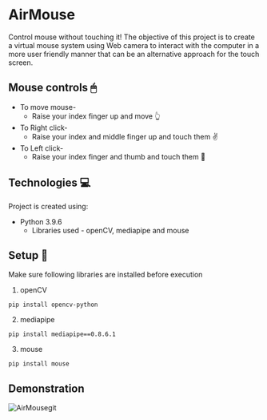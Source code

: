 # AirMouse
Control mouse without touching it! The objective of this project is to create a virtual mouse system using Web camera to interact with the computer in a more user friendly manner that can be an alternative approach for the touch screen.


## Mouse controls 🖱
* To move mouse-
  - Raise your index finger up and move 👆
* To Right click-
  - Raise your index and middle finger up and touch them ✌
* To Left click-
  - Raise your index finger and thumb and touch them :pinching_hand:



## Technologies 💻
Project is created using:
* Python 3.9.6
  - Libraries used - openCV, mediapipe and mouse

## Setup 📄
Make sure following libraries are installed before execution
1. openCV
```
pip install opencv-python
```
2. mediapipe
```
pip install mediapipe==0.8.6.1
```
3. mouse
```
pip install mouse
```
## Demonstration
![AirMousegit](https://user-images.githubusercontent.com/83249996/126897179-9991eb3c-cea4-441f-892d-d241545f8a72.gif)
